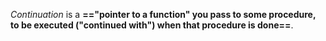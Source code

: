 *Continuation* is a **=="pointer to a function" you pass to some procedure, to be executed ("continued with") when that procedure is done==**.